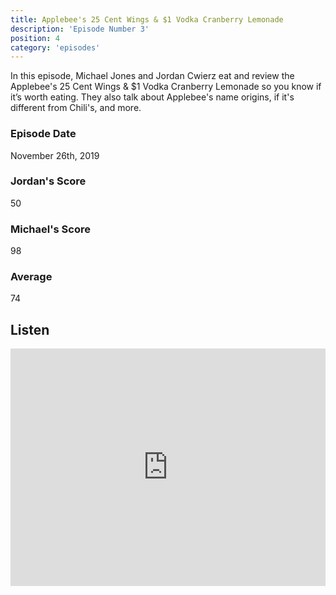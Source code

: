 ```yaml
---
title: Applebee's 25 Cent Wings & $1 Vodka Cranberry Lemonade
description: 'Episode Number 3'
position: 4
category: 'episodes'
---
```


In this episode, Michael Jones and Jordan Cwierz eat and review the Applebee's 25 Cent Wings & \$1 Vodka Cranberry Lemonade so you know if it’s worth eating. They also talk about Applebee's name origins, if it's different from Chili's, and more.

### Episode Date

November 26th, 2019

### Jordan's Score

50

### Michael's Score

98

### Average

74

## Listen

<iframe src="https://open.spotify.com/embed-podcast/episode/1eh71YPbadeqmpdW1zMLNR" loading="lazy" style="border: 0; width: 100%; height: 380px;" allow="encrypted-media"></iframe>
